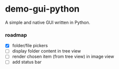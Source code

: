 # demo-gui-python

A simple and native GUI written in Python.

### roadmap
- [x] folder/file pickers
- [ ] display folder content in tree view
- [ ] render chosen item (from tree view) in image view 
- [ ] add status bar
